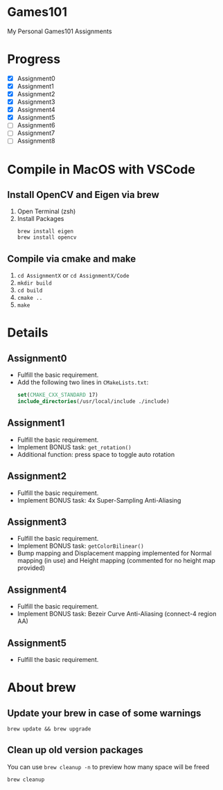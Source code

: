 # Games101

My Personal Games101 Assignments

# Progress

- [x] Assignment0 
- [x] Assignment1
- [x] Assignment2 
- [x] Assignment3 
- [x] Assignment4 
- [x] Assignment5 
- [ ] Assignment6 
- [ ] Assignment7 
- [ ] Assignment8 

# Compile in MacOS with VSCode

## Install OpenCV and Eigen via brew

1. Open Terminal (zsh)
2. Install Packages
    ```shell
    brew install eigen
    brew install opencv
    ```

## Compile via cmake and make

1. `cd AssignmentX` or `cd AssignmentX/Code`
2. `mkdir build`
3. `cd build`
4. `cmake ..`
5. `make`

# Details

## Assignment0

- Fulfill the basic requirement.
- Add the following two lines in `CMakeLists.txt`:
    ```cmake
    set(CMAKE_CXX_STANDARD 17)
    include_directories(/usr/local/include ./include)
    ```

## Assignment1

- Fulfill the basic requirement.
- Implement BONUS task: `get_rotation()`
- Additional function: press space to toggle auto rotation

## Assignment2

- Fulfill the basic requirement.
- Implement BONUS task: 4x Super-Sampling Anti-Aliasing
  
## Assignment3

- Fulfill the basic requirement.
- Implement BONUS task: `getColorBilinear()`
- Bump mapping and Displacement mapping implemented for Normal mapping (in use) and Height mapping (commented for no height map provided)

## Assignment4

- Fulfill the basic requirement.
- Implement BONUS task: Bezeir Curve Anti-Aliasing (connect-4 region AA)

## Assignment5

- Fulfill the basic requirement.

# About brew

## Update your brew in case of some warnings

```shell
brew update && brew upgrade
```

## Clean up old version packages

You can use `brew cleanup -n` to preview how many space will be freed

```shell
brew cleanup
```